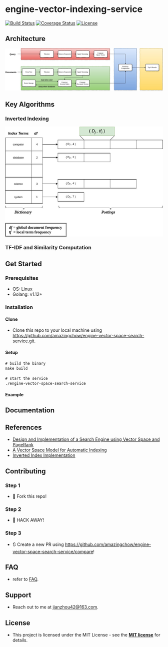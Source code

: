 # engine-vector-indexing-service

[![Build Status](http://img.shields.io/travis/badges/badgerbadgerbadger.svg?style=flat-square)](https://travis-ci.org/badges/badgerbadgerbadger) [![Coverage Status](http://img.shields.io/coveralls/badges/badgerbadgerbadger.svg?style=flat-square)](https://coveralls.io/r/badges/badgerbadgerbadger) [![License](http://img.shields.io/:license-mit-blue.svg?style=flat-square)](http://badges.mit-license.org) 

## Architecture

![arch](doc/arch.jpeg)

## Key Algorithms

### Inverted Indexing

![tf-idf](doc/tf-idf.jpeg)

### TF-IDF and Similarity Computation

## Get Started

### Prerequisites

* OS: Linux
* Golang: v1.12+

### Installation

#### Clone

* Clone this repo to your local machine using https://github.com/amazingchow/engine-vector-space-search-service.git.

#### Setup

```shell
# build the binary
make build

# start the service
./engine-vector-space-search-service
```

#### Example

## Documentation

## References

* [Design and Implementation of a Search Engine using Vector Space and PageRank](https://guangchun.files.wordpress.com/2012/05/searchenginereport.pdf)
* [A Vector Space Model for Automatic Indexing](https://dl.acm.org/doi/pdf/10.1145/361219.361220?download=true)
* [Inverted Index Implementation](https://is.muni.cz/th/hsr4u/thesis.pdf)

## Contributing

### Step 1

* 🍴 Fork this repo!

### Step 2

* 🔨 HACK AWAY!

### Step 3

* 🔃 Create a new PR using https://github.com/amazingchow/engine-vector-space-search-service/compare!

## FAQ

* refer to [FAQ](FAQ.md).

## Support

* Reach out to me at <jianzhou42@163.com>.

## License

* This project is licensed under the MIT License - see the **[MIT license](http://opensource.org/licenses/mit-license.php)** for details.
